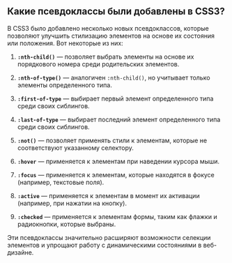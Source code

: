 ## Какие псевдоклассы были добавлены в CSS3?

В CSS3 было добавлено несколько новых псевдоклассов, которые позволяют улучшить стилизацию элементов на основе их состояния или положения. Вот некоторые из них:

1. **`:nth-child()`** — позволяет выбрать элементы на основе их порядкового номера среди родительских элементов.

2. **`:nth-of-type()`** — аналогичен `:nth-child()`, но учитывает только элементы определенного типа.

3. **`:first-of-type`** — выбирает первый элемент определенного типа среди своих сиблингов.

4. **`:last-of-type`** — выбирает последний элемент определенного типа среди своих сиблингов.

5. **`:not()`** — позволяет применять стили к элементам, которые не соответствуют указанному селектору.

6. **`:hover`** — применяется к элементам при наведении курсора мыши.

7. **`:focus`** — применяется к элементам, которые находятся в фокусе (например, текстовые поля).

8. **`:active`** — применяется к элементам в момент их активации (например, при нажатии на кнопку).

9. **`:checked`** — применяется к элементам формы, таким как флажки и радиокнопки, которые выбраны.

Эти псевдоклассы значительно расширяют возможности селекции элементов и упрощают работу с динамическими состояниями в веб-дизайне.